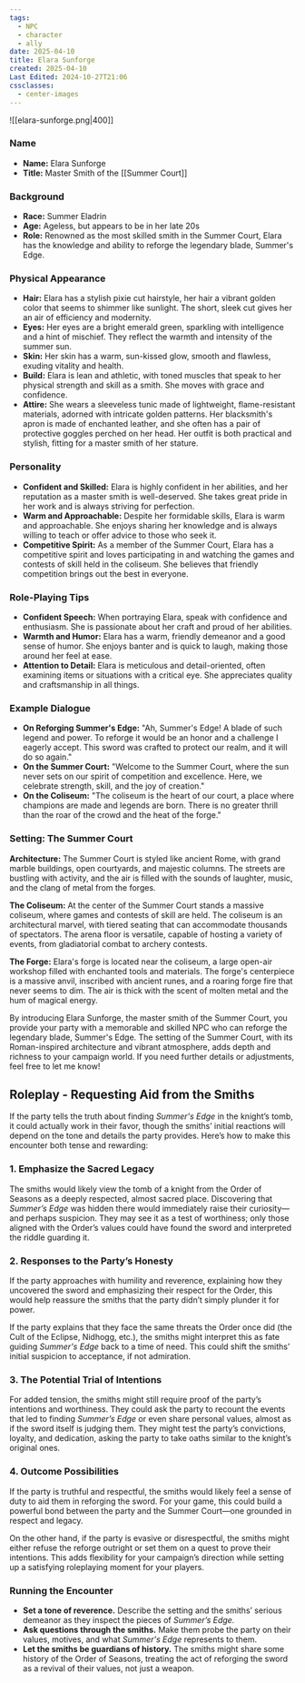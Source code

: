 ```yaml
---
tags:
  - NPC
  - character
  - ally
date: 2025-04-10
title: Elara Sunforge
created: 2025-04-10
Last Edited: 2024-10-27T21:06
cssclasses:
  - center-images
---
```

![[elara-sunforge.png|400]]

### Name

- **Name:** Elara Sunforge
- **Title:** Master Smith of the [[Summer Court]]

### Background

- **Race:** Summer Eladrin
- **Age:** Ageless, but appears to be in her late 20s
- **Role:** Renowned as the most skilled smith in the Summer Court, Elara has the knowledge and ability to reforge the legendary blade, Summer's Edge.

### Physical Appearance

- **Hair:** Elara has a stylish pixie cut hairstyle, her hair a vibrant golden color that seems to shimmer like sunlight. The short, sleek cut gives her an air of efficiency and modernity.
- **Eyes:** Her eyes are a bright emerald green, sparkling with intelligence and a hint of mischief. They reflect the warmth and intensity of the summer sun.
- **Skin:** Her skin has a warm, sun-kissed glow, smooth and flawless, exuding vitality and health.
- **Build:** Elara is lean and athletic, with toned muscles that speak to her physical strength and skill as a smith. She moves with grace and confidence.
- **Attire:** She wears a sleeveless tunic made of lightweight, flame-resistant materials, adorned with intricate golden patterns. Her blacksmith's apron is made of enchanted leather, and she often has a pair of protective goggles perched on her head. Her outfit is both practical and stylish, fitting for a master smith of her stature.

### Personality

- **Confident and Skilled:** Elara is highly confident in her abilities, and her reputation as a master smith is well-deserved. She takes great pride in her work and is always striving for perfection.
- **Warm and Approachable:** Despite her formidable skills, Elara is warm and approachable. She enjoys sharing her knowledge and is always willing to teach or offer advice to those who seek it.
- **Competitive Spirit:** As a member of the Summer Court, Elara has a competitive spirit and loves participating in and watching the games and contests of skill held in the coliseum. She believes that friendly competition brings out the best in everyone.

### Role-Playing Tips

- **Confident Speech:** When portraying Elara, speak with confidence and enthusiasm. She is passionate about her craft and proud of her abilities.
- **Warmth and Humor:** Elara has a warm, friendly demeanor and a good sense of humor. She enjoys banter and is quick to laugh, making those around her feel at ease.
- **Attention to Detail:** Elara is meticulous and detail-oriented, often examining items or situations with a critical eye. She appreciates quality and craftsmanship in all things.

### Example Dialogue

- **On Reforging Summer's Edge:** "Ah, Summer's Edge! A blade of such legend and power. To reforge it would be an honor and a challenge I eagerly accept. This sword was crafted to protect our realm, and it will do so again."
- **On the Summer Court:** "Welcome to the Summer Court, where the sun never sets on our spirit of competition and excellence. Here, we celebrate strength, skill, and the joy of creation."
- **On the Coliseum:** "The coliseum is the heart of our court, a place where champions are made and legends are born. There is no greater thrill than the roar of the crowd and the heat of the forge."

### Setting: The Summer Court

**Architecture:** The Summer Court is styled like ancient Rome, with grand marble buildings, open courtyards, and majestic columns. The streets are bustling with activity, and the air is filled with the sounds of laughter, music, and the clang of metal from the forges.

**The Coliseum:** At the center of the Summer Court stands a massive coliseum, where games and contests of skill are held. The coliseum is an architectural marvel, with tiered seating that can accommodate thousands of spectators. The arena floor is versatile, capable of hosting a variety of events, from gladiatorial combat to archery contests.

**The Forge:** Elara's forge is located near the coliseum, a large open-air workshop filled with enchanted tools and materials. The forge's centerpiece is a massive anvil, inscribed with ancient runes, and a roaring forge fire that never seems to dim. The air is thick with the scent of molten metal and the hum of magical energy.

By introducing Elara Sunforge, the master smith of the Summer Court, you provide your party with a memorable and skilled NPC who can reforge the legendary blade, Summer's Edge. The setting of the Summer Court, with its Roman-inspired architecture and vibrant atmosphere, adds depth and richness to your campaign world. If you need further details or adjustments, feel free to let me know!

## Roleplay - Requesting Aid from the Smiths

If the party tells the truth about finding _Summer's Edge_ in the knight’s tomb, it could actually work in their favor, though the smiths’ initial reactions will depend on the tone and details the party provides. Here’s how to make this encounter both tense and rewarding:

### 1. **Emphasize the Sacred Legacy**

The smiths would likely view the tomb of a knight from the Order of Seasons as a deeply respected, almost sacred place. Discovering that _Summer’s Edge_ was hidden there would immediately raise their curiosity—and perhaps suspicion. They may see it as a test of worthiness; only those aligned with the Order’s values could have found the sword and interpreted the riddle guarding it.

### 2. **Responses to the Party’s Honesty**

If the party approaches with humility and reverence, explaining how they uncovered the sword and emphasizing their respect for the Order, this would help reassure the smiths that the party didn’t simply plunder it for power.

If the party explains that they face the same threats the Order once did (the Cult of the Eclipse, Nidhogg, etc.), the smiths might interpret this as fate guiding _Summer's Edge_ back to a time of need. This could shift the smiths’ initial suspicion to acceptance, if not admiration.

### 3. **The Potential Trial of Intentions**

For added tension, the smiths might still require proof of the party’s intentions and worthiness. They could ask the party to recount the events that led to finding _Summer’s Edge_ or even share personal values, almost as if the sword itself is judging them. They might test the party’s convictions, loyalty, and dedication, asking the party to take oaths similar to the knight’s original ones.

### 4. **Outcome Possibilities**

If the party is truthful and respectful, the smiths would likely feel a sense of duty to aid them in reforging the sword. For your game, this could build a powerful bond between the party and the Summer Court—one grounded in respect and legacy.

On the other hand, if the party is evasive or disrespectful, the smiths might either refuse the reforge outright or set them on a quest to prove their intentions. This adds flexibility for your campaign’s direction while setting up a satisfying roleplaying moment for your players.

### **Running the Encounter**

- **Set a tone of reverence.** Describe the setting and the smiths’ serious demeanor as they inspect the pieces of _Summer’s Edge._
- **Ask questions through the smiths.** Make them probe the party on their values, motives, and what _Summer's Edge_ represents to them.
- **Let the smiths be guardians of history.** The smiths might share some history of the Order of Seasons, treating the act of reforging the sword as a revival of their values, not just a weapon.